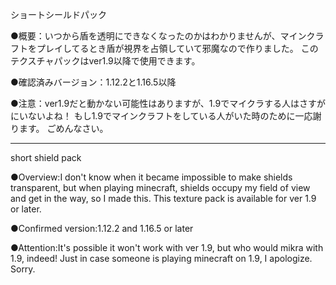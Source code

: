 ショートシールドパック

●概要：いつから盾を透明にできなくなったのかはわかりませんが、マインクラフトをプレイしてるとき盾が視界を占領していて邪魔なので作りました。 このテクスチャパックはver1.9以降で使用できます。

●確認済みバージョン：1.12.2と1.16.5以降

●注意：ver1.9だと動かない可能性はありますが、1.9でマイクラする人はさすがにいないよね！ もし1.9でマインクラフトをしている人がいた時のために一応謝ります。 ごめんなさい。

--------------------------------------------------

short shield pack

●Overview:I don't know when it became impossible to make shields transparent, but when playing minecraft, shields occupy my field of view and get in the way, so I made this.
This texture pack is available for ver 1.9 or later.

●Confirmed version:1.12.2 and 1.16.5 or later

●Attention:It's possible it won't work with ver 1.9, but who would mikra with 1.9, indeed!
Just in case someone is playing minecraft on 1.9, I apologize.
Sorry.
